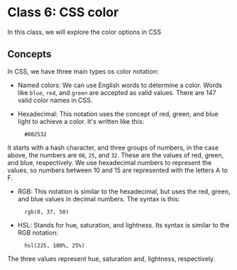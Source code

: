 # Class 6: CSS color

In this class, we will explore the color options in CSS

## Concepts

In CSS, we have three main types os color notation:

- Named colors: We can use English words to determine a color. Words like `blue`, `red`, and `green` are accepted as valid values. There are 147 valid color names in CSS.

- Hexadecimal: This notation uses the concept of red, green, and blue light to achieve a color. It's written like this:

        #002532

It starts with a hash character, and three groups of numbers, in the case above, the numbers are `00`, `25`, and `32`. These are the values of red, green, and blue, respectively. We use hexadecimal numbers to represent the values, so numbers between 10 and 15 are represented with the letters A to F.

- RGB: This notation is similar to the hexadecimal, but uses the red, green, and blue values in decimal numbers. The syntax is this:

        rgb(0, 37, 50)

- HSL: Stands for hue, saturation, and lightness. Its syntax is similar to the RGB notation:

        hsl(225, 100%, 25%)

The three values represent hue, saturation and, lightness, respectively.
